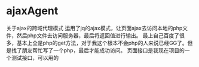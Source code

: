 # ajaxAgent
关于ajax的跨域代理模式
运用了jq的ajax模式，让页面ajax去访问本地的php文件，然后php文件去访问服务器，最后将返回值进行输出。
最上自己百度了很多，基本上全是php的get方法，对于我这个根本不会php的人来说已经GG了。但是找了朋友帮忙写了一个php，最后才能成功访问。
页面接口是我现在项目的一个测试接口，可以用的
